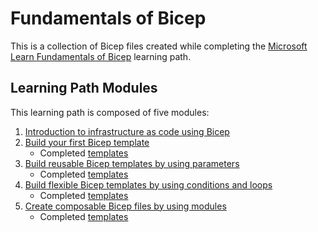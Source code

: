 # Fundamentals of Bicep

This is a collection of Bicep files created while completing the [Microsoft Learn Fundamentals of Bicep](https://learn.microsoft.com/en-us/training/paths/fundamentals-bicep/) learning path.

## Learning Path Modules

This learning path is composed of five modules:

1. [Introduction to infrastructure as code using Bicep](https://learn.microsoft.com/en-us/training/modules/introduction-to-infrastructure-as-code-using-bicep/)
1. [Build your first Bicep template](https://learn.microsoft.com/en-us/training/modules/build-first-bicep-template/)
   - Completed [templates](./Build%20your%20first%20Bicep%20template/)
1. [Build reusable Bicep templates by using parameters](https://learn.microsoft.com/en-us/training/modules/build-reusable-bicep-templates-parameters/)
   - Completed [templates](./Build%20reusable%20Bicep%20templates%20by%20using%20parameters/)
1. [Build flexible Bicep templates by using conditions and loops](https://learn.microsoft.com/en-us/training/modules/build-flexible-bicep-templates-conditions-loops/)
   - Completed [templates](./Build%20reusable%20Bicep%20templates%20by%20using%20parameters/)
1. [Create composable Bicep files by using modules](https://learn.microsoft.com/en-us/training/modules/create-composable-bicep-files-using-modules/)
   - Completed [templates](./Create%20composable%20Bicep%20files%20by%20using%20modules/)
